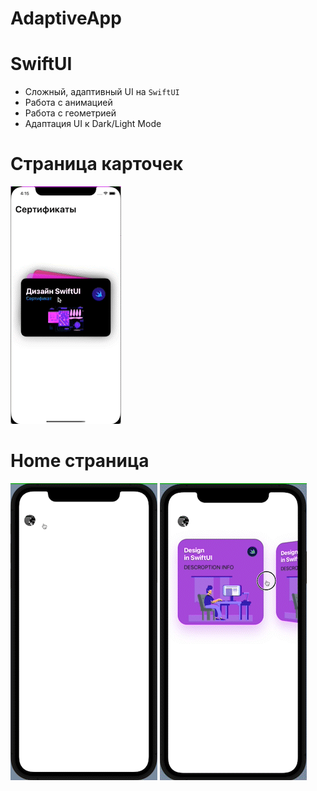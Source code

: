# AdaptiveApp

# SwiftUI

- Сложный, адаптивный UI на `SwiftUI`
- Работа с анимацией
- Работа с геометрией
- Адаптация UI к Dark/Light Mode

# Страница карточек
![CardsScreen.gif…](https://github.com/kslive/AdaptiveApp/blob/main/CardsScreen.gif)

# Home страница
![HomeScreen.gif…](https://github.com/kslive/AdaptiveApp/blob/main/HomeScreen.gif)
![HomeScreen2.gif…](https://github.com/kslive/AdaptiveApp/blob/main/HomeScreen2.gif)
